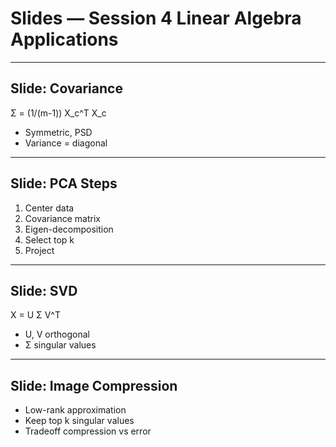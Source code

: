 <!-- Math rendered using GitHub Markdown: use ![](https://render.githubusercontent.com/render/math?math=...) and 

![](https://render.githubusercontent.com/render/math?math=...)

 -->


# Slides — Session 4 Linear Algebra Applications

---  
## Slide: Covariance
Σ = (1/(m-1)) X_c^T X_c
- Symmetric, PSD
- Variance = diagonal

---  
## Slide: PCA Steps
1. Center data
2. Covariance matrix
3. Eigen-decomposition
4. Select top k
5. Project

---  
## Slide: SVD
X = U Σ V^T
- U, V orthogonal
- Σ singular values

---  
## Slide: Image Compression
- Low-rank approximation
- Keep top k singular values
- Tradeoff compression vs error